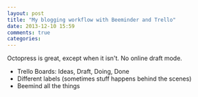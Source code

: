 ```yaml
---
layout: post
title: "My blogging workflow with Beeminder and Trello"
date: 2013-12-10 15:59
comments: true
categories: 
---
```


Octopress is great, except when it isn't. No online draft mode.

 * Trello Boards: Ideas, Draft, Doing, Done
 * Different labels (sometimes stuff happens behind the scenes)
 * Beemind all the things
